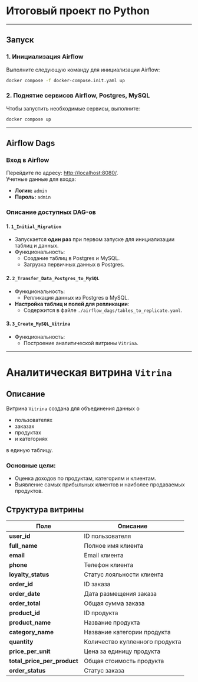 # Итоговый проект по Python
---

## Запуск

### 1. Инициализация Airflow
Выполните следующую команду для инициализации Airflow:
```bash
docker compose -f docker-compose.init.yaml up
```

### 2. Поднятие сервисов Airflow, Postgres, MySQL
Чтобы запустить необходимые сервисы, выполните:
```bash
docker compose up
```
---

## Airflow Dags

### Вход в Airflow
Перейдите по адресу: [http://localhost:8080/](http://localhost:8080/).  
Учетные данные для входа:
- **Логин:** `admin`
- **Пароль:** `admin`

### Описание доступных DAG-ов

#### 1. **`1_Initial_Migration`**
- Запускается **один раз** при первом запуске для инициализации таблиц и данных.
- Функциональность:
  - Создание таблиц в Postgres и MySQL.
  - Загрузка первичных данных в Postgres.

#### 2. **`2_Transfer_Data_Postgres_to_MySQL`**
- Функциональность:
  - Репликация данных из Postgres в MySQL.
- **Настройка таблиц и полей для репликации**:
  - Содержится в файле `./airflow_dags/tables_to_replicate.yaml`.

#### 3. **`3_Create_MySQL_Vitrina`**
- Функциональность:
  - Построение аналитической витрины `Vitrina`.

---


# Аналитическая витрина `Vitrina`

## Описание
Витрина `Vitrina` создана для объединения данных о
- пользователях
- заказах
- продуктах
- и категориях

в единую таблицу.

### Основные цели:
- Оценка доходов по продуктам, категориям и клиентам.
- Выявление самых прибыльных клиентов и наиболее продаваемых продуктов.

## Структура витрины

| Поле | Описание |
| --- | --- |
| **user_id**                 | ID пользователя                   |
| **full_name**               | Полное имя клиента                |
| **email**                   | Email клиента                     |
| **phone**                   | Телефон клиента                   |
| **loyalty_status**          | Статус лояльности клиента         |
| **order_id**                | ID заказа                         |
| **order_date**              | Дата размещения заказа            |
| **order_total**             | Общая сумма заказа                |
| **product_id**              | ID продукта                       |
| **product_name**            | Название продукта                 |
| **category_name**           | Название категории продукта       |
| **quantity**                | Количество купленного продукта    |
| **price_per_unit**          | Цена за единицу продукта          |
| **total_price_per_product** | Общая стоимость продукта          |
| **order_status**            | Статус заказа                     |

